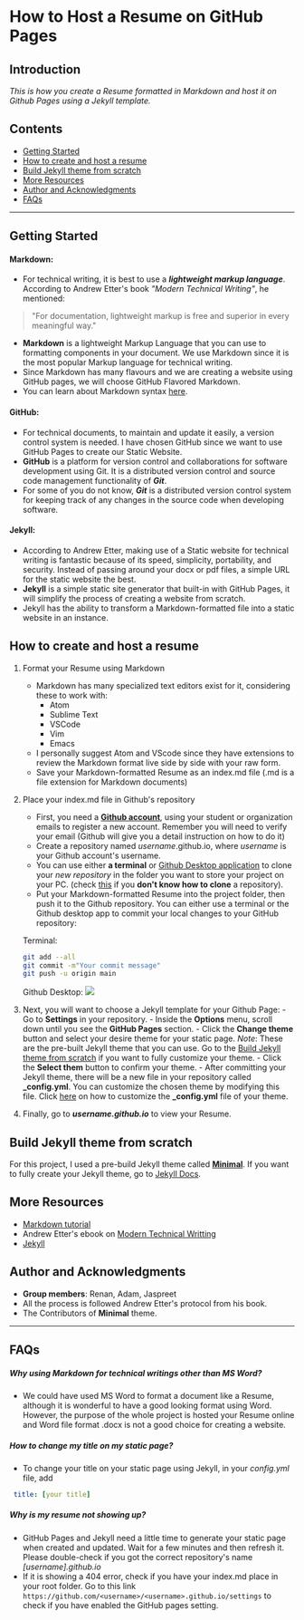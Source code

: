 # How to Host a Resume on GitHub Pages

## Introduction
_This is how you create a Resume formatted in Markdown and host it on Github Pages using a Jekyll template._

## Contents

- [Getting Started](#getting-started)
- [How to create and host a resume](#how-to-create-and-host-a-resume)
- [Build Jekyll theme from scratch](#build-jekyll-theme-from-scratch)
- [More Resources](#more-resources)
- [Author and Acknowledgments](#author-and-acknowledgments)
- [FAQs](#faqs)

---

## Getting Started

#### Markdown:
- For technical writing, it is best to use a **_lightweight markup language_**. According to Andrew Etter's book _"Modern Technical Writing"_, he mentioned:
> "For documentation, lightweight markup is free and superior in every meaningful way."
- **Markdown** is a lightweight Markup Language that you can use to formatting components in your document. We use Markdown since it is the most popular Markup language for technical writing.
- Since Markdown has many flavours and we are creating a website using GitHub pages, we will choose GitHub Flavored Markdown.
- You can learn about Markdown syntax [here](https://www.markdowntutorial.com).

#### GitHub:
- For technical documents, to maintain and update it easily, a version control system is needed. I have chosen GitHub since we want to use GitHub Pages to create our Static Website.
- **GitHub** is a platform for version control and collaborations for software development using Git. It is a distributed version control and source code management functionality of **_Git_**.
- For some of you do not know, **_Git_** is a distributed version control system for keeping track of any changes in the source code when developing software.

#### Jekyll:
- According to Andrew Etter, making use of a Static website for technical writing is fantastic because of its speed, simplicity, portability, and security. Instead of passing around your docx or pdf files, a simple URL for the static website the best.
- **Jekyll** is a simple static site generator that built-in with GitHub Pages, it will simplify the process of creating a website from scratch.
- Jekyll has the ability to transform a Markdown-formatted file into a static website in an instance.

## How to create and host a resume

1. Format your Resume using Markdown
    - Markdown has many specialized text editors exist for it, considering these to work with:
        - Atom
        - Sublime Text
        - VSCode
        - Vim
        - Emacs
    - I personally suggest Atom and VScode since they have extensions to review the Markdown format live side by side with your raw form.
    - Save your Markdown-formatted Resume as an index.md file (.md is a file extension for Markdown documents)

2. Place your index.md file in Github's repository
    - First, you need a **[Github account](https://github.com)**, using your student or organization emails to register a new account. Remember you will need to verify your email (Github will give you a detail instruction on how to do it)
    - Create a repository named _username_.github.io, where _username_ is your Github account's username.
    - You can use either **a terminal** or [Github Desktop application](https://desktop.github.com) to clone your _new repository_ in the folder you want to store your project on your PC. (check [this](https://docs.github.com/en/free-pro-team@latest/github/creating-cloning-and-archiving-repositories/cloning-a-repository) if you **don't know how to clone** a repository).
    - Put your Markdown-formatted Resume into the project folder, then push it to the Github repository. You can either use a terminal or the Github desktop app to commit your local changes to your GitHub repository:
    
    Terminal:

    ```bash
    git add --all
    git commit -m"Your commit message"
    git push -u origin main
    ```

    Github Desktop:
    ![](GithubDesktopDemo.gif)

3. Next, you will want to choose a Jekyll template for your Github Page:
        - Go to **Settings** in your repository.
        - Inside the **Options** menu, scroll down until you see the **GitHub Pages** section.
        - Click the **Change theme** button and select your desire theme for your static page. 
            _Note_: These are the pre-built Jekyll theme that you can use. Go to the [Build Jekyll theme from scratch](#build-jekyll-theme-from-scratch) if you want to fully customize your theme.
        - Click the **Select them** button to confirm your theme.
        - After committing your Jekyll theme, there will be a new file in your repository called **_config.yml**. You can customize the chosen theme by modifying this file. Click [here](https://github.com/pages-themes/minimal/blob/master/README.md) on how to customize the **_config.yml** file of your theme.

4. Finally, go to **_username.github.io_** to view your Resume.


## Build Jekyll theme from scratch

For this project, I used a pre-build Jekyll theme called **[Minimal](https://github.com/pages-themes/minimal)**. If you want to fully create your Jekyll theme, go to [Jekyll Docs](https://jekyllrb.com/docs/).

## More Resources
- [Markdown tutorial](https://www.markdowntutorial.com)
- Andrew Etter's ebook on [Modern Technical Writting](https://www.amazon.ca/Modern-Technical-Writing-Introduction-Documentation-ebook/dp/B01A2QL9SS)
- [Jekyll](https://jekyllrb.com)

## Author and Acknowledgments
- **Group members**: Renan, Adam, Jaspreet
- All the process is followed Andrew Etter's protocol from his book.
- The Contributors of **Minimal** theme.

---
## FAQs
##### Why using Markdown for technical writings other than MS Word?
- We could have used MS Word to format a document like a Resume, although it is wonderful to have a good looking format using Word. However, the purpose of the whole project is hosted your Resume online and Word file format .docx is not a good choice for creating a website.

##### How to change my title on my static page?
- To change your title on your static page using Jekyll, in your _config.yml_ file, add
```yml
 title: [your title]
 ```

 ##### Why is my resume not showing up?
 - GitHub Pages and Jekyll need a little time to generate your static page when created and updated. Wait for a few minutes and then refresh it. Please double-check if you got the correct repository's name _[username].github.io_
 - If it is showing a 404 error, check if you have your index.md place in your root folder. Go to this link ```https://github.com/<username>/<username>.github.io/settings``` to check if you have enabled the GitHub pages setting.
